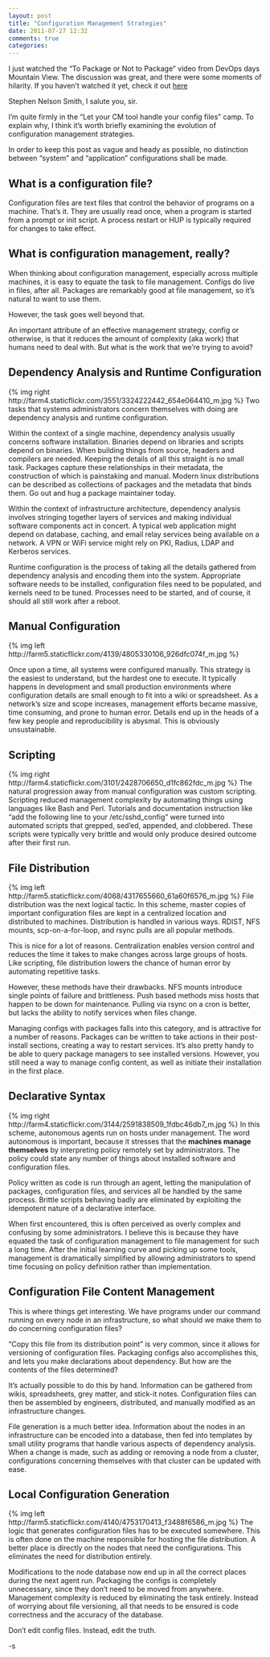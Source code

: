 ```yaml
---
layout: post
title: "Configuration Management Strategies"
date: 2011-07-27 12:32
comments: true
categories: 
---
```

I just watched the “To Package or Not to Package” video from DevOps days Mountain View. The discussion was great, and there were some moments of hilarity. If you haven’t watched it yet, check it out <a href=http://goo.gl/KdDyf> here </a>

Stephen Nelson Smith, I salute you, sir.

I’m quite firmly in the “Let your CM tool handle your config files” camp. To explain why, I think it’s worth briefly examining the evolution of configuration management strategies.

In order to keep this post as vague and heady as possible, no distinction between “system” and “application” configurations shall be made.

<h2> What is a configuration file? </h2>
Configuration files are text files that control the behavior of programs on a machine. That’s it. They are usually read once, when a program is started from a prompt or init script. A process restart or HUP is typically required for changes to take effect.

<h2> What is configuration management, really? </h2>
When thinking about configuration management, especially across multiple machines, it is easy to equate the task to file management. Configs do live in files, after all. Packages are remarkably good at file management, so it’s natural to want to use them.

However, the task goes well beyond that.

An important attribute of an effective management strategy, config or otherwise, is that it reduces the amount of complexity (aka work) that humans need to deal with. But what is the work that we’re trying to avoid?

<h2> Dependency Analysis and Runtime Configuration </h2>
{% img right http://farm4.staticflickr.com/3551/3324222442_654e064410_m.jpg %}
Two tasks that systems administrators concern themselves with doing are dependency analysis and runtime configuration. 

Within the context of a single machine, dependency analysis usually concerns software installation. Binaries depend on libraries and scripts depend on binaries. When building things from source, headers and compilers are needed. Keeping the details of all this straight is no small task. Packages capture these relationships in their metadata, the construction of which is painstaking and manual. Modern linux distributions can be described as collections of packages and the metadata that binds them. Go out and hug a package maintainer today.

Within the context of infrastructure architecture, dependency analysis involves stringing together layers of services and making individual software components act in concert. A typical web application might depend on database, caching, and email relay services being available on a network. A VPN or WiFi service might rely on PKI, Radius, LDAP and Kerberos services.

Runtime configuration is the process of taking all the details gathered from dependency analysis and encoding them into the system. Appropriate software needs to be installed, configuration files need to be populated, and kernels need to be tuned. Processes need to be started, and of course, it should all still work after a reboot.

<h2> Manual Configuration </h2>
{% img left http://farm5.staticflickr.com/4139/4805330106_926dfc074f_m.jpg %}

Once upon a time, all systems were configured manually. This strategy is the easiest to understand, but the hardest one to execute. It typically happens in development and small production environments where configuration details are small enough to fit into a wiki or spreadsheet. As a network’s size and scope increases, management efforts became massive, time consuming, and prone to human error. Details end up in the heads of a few key people and reproducibility is abysmal. This is obviously unsustainable.


<h2> Scripting </h2>
{% img right http://farm4.staticflickr.com/3101/2428706650_d1fc862fdc_m.jpg %}
The natural progression away from manual configuration was custom scripting. Scripting reduced management complexity by automating things using languages like Bash and Perl. Tutorials and documentation instruction like “add the following line to your /etc/sshd_config” were turned into automated scripts that grepped, sed’ed, appended, and clobbered. These scripts were typically very brittle and would only produce desired outcome after their first run.

<h2> File Distribution </h2>
{% img left http://farm5.staticflickr.com/4068/4317655660_61a60f6576_m.jpg %}
File distribution was the next logical tactic. In this scheme, master copies of important configuration files are kept in a centralized location and distributed to machines. Distribution is handled in various ways. RDIST, NFS mounts, scp-on-a-for-loop, and rsync pulls are all popular methods.

This is nice for a lot of reasons. Centralization enables version control and reduces the time it takes to make changes across large groups of hosts. Like scripting, file distribution lowers the chance of human error by automating repetitive tasks.

However, these methods have their drawbacks. NFS mounts introduce single points of failure and brittleness. Push based methods miss hosts that happen to be down for maintenance. Pulling via rsync on a cron is better, but lacks the ability to notify services when files change.

Managing configs with packages falls into this category, and is attractive for a number of reasons. Packages can be written to take actions in their post-install sections, creating a way to restart services. It’s also pretty handy to be able to query package managers to see installed versions. However, you still need a way to manage config content, as well as initiate their installation in the first place.

<h2> Declarative Syntax </h2>
{% img right http://farm4.staticflickr.com/3144/2591838509_1fdbc46db7_m.jpg %}
In this scheme, autonomous agents run on hosts under management. The word autonomous is important, because it stresses that the <strong>machines manage themselves</strong> by interpreting policy remotely set by administrators. The policy could state any number of things about installed software and configuration files.

Policy written as code is run through an agent, letting the manipulation of packages, configuration files, and services all be handled by the same process. Brittle scripts behaving badly are eliminated by exploiting the idempotent nature of a declarative interface.

When first encountered, this is often perceived as overly complex and confusing by some administrators. I believe this is because they have equated the task of configuration management to file management for such a long time. After the initial learning curve and picking up some tools, management is dramatically simplified by allowing administrators to spend time focusing on policy definition rather than implementation.

<h2> Configuration File Content Management </h2>
This is where things get interesting. We have programs under our command running on every node in an infrastructure, so what should we make them to do concerning configuration files?

“Copy this file from its distribution point” is very common, since it allows for versioning of configuration files. Packaging configs also accomplishes this, and lets you make declarations about dependency. But how are the contents of the files determined?

It’s actually possible to do this by hand. Information can be gathered from wikis, spreadsheets, grey matter, and stick-it notes. Configuration files can then be assembled by engineers, distributed, and manually modified as an infrastructure changes.

File generation is a much better idea. Information about the nodes in an infrastructure can be encoded into a database, then fed into templates by small utility programs that handle various aspects of dependency analysis. When a change is made, such as adding or removing a node from a cluster, configurations concerning themselves with that cluster can be updated with ease.

<h2> Local Configuration Generation </h2>
{% img left http://farm5.staticflickr.com/4140/4753170413_f3488f6586_m.jpg %}
The logic that generates configuration files has to be executed somewhere. This is often done on the machine responsible for hosting the file distribution. A better place is directly on the nodes that need the configurations. This eliminates the need for distribution entirely.

Modifications to the node database now end up in all the correct places during the next agent run. Packaging the configs is completely unnecessary, since they don’t need to be moved from anywhere. Management complexity is reduced by eliminating the task entirely. Instead of worrying about file versioning, all that needs to be ensured is code correctness and the accuracy of the database.

Don’t edit config files. Instead, edit the truth.

-s

